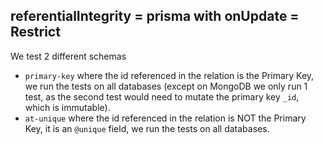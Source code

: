 ## referentialIntegrity = prisma with onUpdate = Restrict

We test 2 different schemas

- `primary-key` where the id referenced in the relation is the Primary Key, we run the tests on all databases (except on MongoDB we only run 1 test, as the second test would need to mutate the primary key `_id`, which is immutable).
- `at-unique` where the id referenced in the relation is NOT the Primary Key, it is an `@unique` field, we run the tests on all databases.
